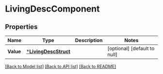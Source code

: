 # LivingDescComponent

## Properties
Name | Type | Description | Notes
------------ | ------------- | ------------- | -------------
**Value** | [***LivingDescStruct**](living_desc_struct.md) |  | [optional] [default to null]

[[Back to Model list]](../README.md#documentation-for-models) [[Back to API list]](../README.md#documentation-for-api-endpoints) [[Back to README]](../README.md)


